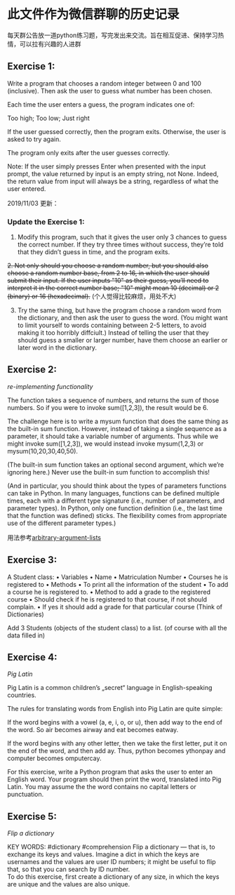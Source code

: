 # 此文件作为微信群聊的历史记录

每天群公告放一道python练习题，写完发出来交流。旨在相互促进、保持学习热情，可以拉有兴趣的人进群

## Exercise 1: 

Write a program that chooses a random integer between 0 and 100 (inclusive). Then ask the user to guess what number has been chosen.

Each time the user enters a guess, the program indicates one of:

Too high; Too low; Just right

If the user guessed correctly, then the program exits. Otherwise, the user is asked to try again.

The program only exits after the user guesses correctly.

Note:
If the user simply presses Enter when presented with the input prompt, the value returned by input is an empty string, not None. Indeed, the return value from input will always be a string, regardless of what the user entered.

2019/11/03 更新：
### Update the Exercise 1:

1. Modify this program, such that it gives the user only 3 chances to guess the correct number. If they try three times without success, they’re told that they didn’t guess in time, and the program exits.

~~2. Not only should you choose a random number, but you should also choose a random number base, from 2 to 16, in which the user should submit their input. If the user inputs "10" as their guess, you’ll need to interpret it in the correct number base; "10" might mean 10 (decimal) or 2 (binary) or 16 (hexadecimal).~~ (个人觉得比较麻烦，用处不大)

3. Try the same thing, but have the program choose a random word from the dictionary, and then ask the user to guess the word. (You might want to limit yourself to words containing between 2-5 letters, to avoid making it too horribly diffciult.) Instead of telling the user that they should guess a smaller or larger number, have them choose an earlier or later word in the dictionary.


## Exercise 2:
*re-implementing functionality*

The function takes a sequence of numbers, and returns the sum of those numbers. So if you were to invoke sum([1,2,3]), the result would be 6.

The challenge here is to write a mysum function that does the same thing as the built-in sum function. However, instead of taking a single sequence as a parameter, it should take a variable number of arguments. Thus while we might invoke sum([1,2,3]), we would instead invoke mysum(1,2,3) or mysum(10,20,30,40,50).

(The built-in sum function takes an optional second argument, which we’re ignoring here.)
Never use the built-in sum function to accomplish this!

(And in particular, you should think about the types of parameters functions can take in Python. In many languages, functions can be defined multiple times, each with a different type signature (i.e., number of parameters, and parameter types). In Python, only one function definition (i.e., the last time that the function was defined) sticks. The flexibility comes from appropriate use of the different parameter types.)

用法参考[arbitrary-argument-lists](https://docs.python.org/3/tutorial/controlflow.html#arbitrary-argument-lists)


## Exercise 3:
A Student class:
    • Variables
    • Name
    • Matriculation Number
    • Courses he is registered to
    • Methods
      • To print all the information of the student
      • To add a course he is registered to.
      • Method to add a grade to the registered course
      • Should check if he is registered to that course, if not should complain.
      • If yes it should add a grade for that particular course
       (Think of Dictionaries)
       
Add 3 Students (objects of the student class) to a list. 
(of course with all the data filled in)


## Exercise 4: 
*Pig Latin*

Pig Latin is a common children’s „secret“ language in English-speaking countries. 

The rules for translating words from English into Pig Latin are quite simple:

If the word begins with a vowel (a, e, i, o, or u), then add way to the end of the word. So air becomes airway and eat becomes eatway.

If the word begins with any other letter, then we take the first letter, put it on the end of the word, and then add ay. Thus, python becomes ythonpay and computer becomes omputercay.

For this exercise, write a Python program that asks the user to enter an English word. Your program should then print the word, translated into Pig Latin. You may assume the the word contains no capital letters or punctuation.


## Exercise 5:
*Flip a dictionary*

KEY WORDS: #dictionary #comprehension
Flip a dictionary — that is, to exchange its keys and values. Imagine a dict in which the keys are usernames and the values are user ID numbers; it might be useful to flip that, so that you can search by ID number.<br>
To do this exercise, first create a dictionary of any size, in which the keys are unique and the values are also unique.
